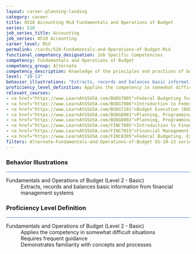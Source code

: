 ```yaml
---
layout: career-planning-landing
category: career
title: 0510 Accounting Mid Fundamentals and Operations of Budget
series: 510
job_series_title: Accounting
job_series: 0510 Accounting
career_level: Mid
permalink: /cards/510-Fundamentals-and-Operations-of-Budget-Mid
functional_competency_designation: Job Specific Competencies
competency: Fundamentals and Operations of Budget
competency_group: Alternate
competency_description: Knowledge of the principles and practices of budget administration and analysis; including preparing, justifying, reporting on, and executing the budget; and the relationships among program, budget, accounting, and reporting systems
level: "10-13"
behavior_illustrations: "Extracts, records and balances basic information from financial management systems"
proficiency_level_definition: Applies the competency in somewhat difficult situations ? Requires frequent guidance ? Demonstrates familiarity with concepts and processes 
relevant_courses: 
- <a href="https://www.LearnAtGSUSA.com/BUDG7005">Federal Budgeting for Non-Budgeting Personnel (BUDG7000), GSU</a>
- <a href="https://www.LearnAtGSUSA.com/BUDG7006">Introduction to Federal Budgeting (BUDG7001), GSU</a>
- <a href="https://www.LearnAtGSUSA.com/BUDG7101">Budget Execution (BUDG7100), GSU</a>
- <a href="https://www.LearnAtGSUSA.com/BUDG8001">Planning, Programming, Budgeting and Execution (PPBE) (BUDG8000), GSU</a>
- <a href="https://www.LearnAtGSUSA.com/BUDG8002">Planning, Programming, Budgeting and Execution (PPBE), Army (BUDG8001), GSU</a>
- <a href="https://www.LearnAtGSUSA.com/FINC7005">Introduction to Financial Management (FINC7000), GSU</a>
- <a href="https://www.LearnAtGSUSA.com/FINC7015">Financial Management Bootcamp for New Federal Managers (FINC7010), GSU</a>
- <a href="https://www.LearnAtGSUSA.com/FINC8305">Federal Budgeting, Execution and Accounting&#58; The Relationship (FINC8300), GSU</a>
filters: Alternate-Fundamentals-and-Operations-of-Budget GS-10-13 series-0510
---
```


<div class="desktop:grid-col-6 margin-y-3">
  <div class="border-top-2 bg-white padding-3 shadow-5 height-full members-hover border-1px button-border border-top-blue radius-lg card-text-color">
    <h3>Behavior Illustrations</h3>
    <hr style="background-color: #1b74e0 !important;"/>
    <dl class="text-base card-content-color"><dt>Fundamentals and Operations of Budget (Level 2 - Basic)</dt><dd>Extracts, records and balances basic information from financial management systems</dd></dl>
  </div>
</div>
<div class="desktop:grid-col-6 margin-y-3">
  <div class="border-top-2 bg-white padding-3 shadow-5 height-full members-hover border-1px button-border border-top-blue radius-lg card-text-color">
    <h3>Proficiency Level Definition</h3>
     <hr style="background-color: #1b74e0 !important;"/>
    <dl class="text-base card-content-color"><dt>Fundamentals and Operations of Budget (Level 2 - Basic)</dt><dd>Applies the competency in somewhat difficult situations </dd><dd> Requires frequent guidance </dd><dd> Demonstrates familiarity with concepts and processes </dd></dl>
  </div>
</div>